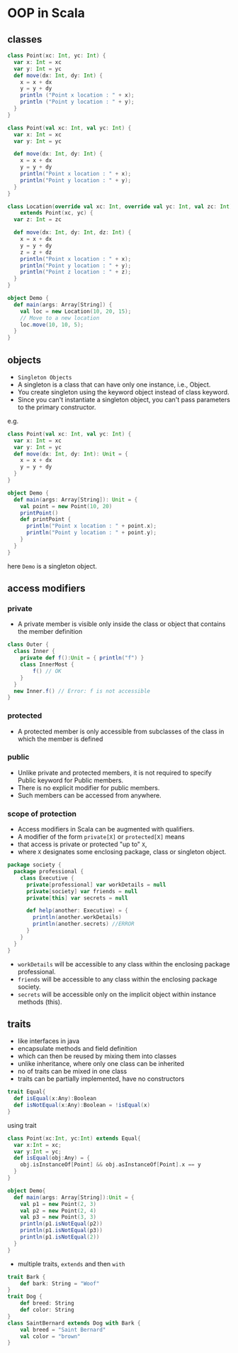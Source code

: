 # OOP in Scala

## classes

```scala
class Point(xc: Int, yc: Int) {
  var x: Int = xc
  var y: Int = yc
  def move(dx: Int, dy: Int) {
    x = x + dx
    y = y + dy
    println ("Point x location : " + x);
    println ("Point y location : " + y);
  }
}
```

```scala
class Point(val xc: Int, val yc: Int) {
  var x: Int = xc
  var y: Int = yc

  def move(dx: Int, dy: Int) {
    x = x + dx
    y = y + dy
    println("Point x location : " + x);
    println("Point y location : " + y);
  }
}

class Location(override val xc: Int, override val yc: Int, val zc: Int)
    extends Point(xc, yc) {
  var z: Int = zc

  def move(dx: Int, dy: Int, dz: Int) {
    x = x + dx
    y = y + dy
    z = z + dz
    println("Point x location : " + x);
    println("Point y location : " + y);
    println("Point z location : " + z);
  }
}

object Demo {
  def main(args: Array[String]) {
    val loc = new Location(10, 20, 15);
    // Move to a new location
    loc.move(10, 10, 5);
  }
}
```

## objects

- `Singleton Objects`
- A singleton is a class that can have only one instance, i.e., Object.
- You create singleton using the keyword object instead of class keyword.
- Since you can't instantiate a singleton object, you can't pass parameters to the primary constructor.

e.g.

```scala
class Point(val xc: Int, val yc: Int) {
  var x: Int = xc
  var y: Int = yc
  def move(dx: Int, dy: Int): Unit = {
    x = x + dx
    y = y + dy
  }
}

object Demo {
  def main(args: Array[String]): Unit = {
    val point = new Point(10, 20)
    printPoint()
    def printPoint {
      println("Point x location : " + point.x);
      println("Point y location : " + point.y);
    }
  }
}
```

here `Demo` is a singleton object.

## access modifiers

### private

- A private member is visible only inside the class or object that contains the member definition

```scala
class Outer {
  class Inner {
    private def f():Unit = { println("f") }
    class InnerMost {
        f() // OK
    }
  }
  new Inner.f() // Error: f is not accessible
}
```

### protected

- A protected member is only accessible from subclasses of the class in which the member is defined

### public

- Unlike private and protected members, it is not required to specify Public keyword for Public members.
- There is no explicit modifier for public members.
- Such members can be accessed from anywhere.

### scope of protection

- Access modifiers in Scala can be augmented with qualifiers.
- A modifier of the form `private[X]` or `protected[X]` means
- that access is private or protected "up to" `X`,
- where `X` designates some enclosing package, class or singleton object.

```scala
package society {
  package professional {
    class Executive {
      private[professional] var workDetails = null
      private[society] var friends = null
      private[this] var secrets = null

      def help(another: Executive) = {
        println(another.workDetails)
        println(another.secrets) //ERROR
      }
    }
  }
}
```

- `workDetails` will be accessible to any class within the enclosing package professional.
- `friends` will be accessible to any class within the enclosing package society.
- `secrets` will be accessible only on the implicit object within instance methods (this).

## traits

- like interfaces in java
- encapsulate methods and field definition
- which can then be reused by mixing them into classes
- unlike inheritance, where only one class can be inherited
- no of traits can be mixed in one class
- traits can be partially implemented, have no constructors

```scala
trait Equal{
  def isEqual(x:Any):Boolean
  def isNotEqual(x:Any):Boolean = !isEqual(x)
}
```

using trait

```scala
class Point(xc:Int, yc:Int) extends Equal{
  var x:Int = xc;
  var y:Int = yc;
  def isEqual(obj:Any) = {
    obj.isInstanceOf[Point] && obj.asInstanceOf[Point].x == y
  }
}

object Demo{
  def main(args: Array[String]):Unit = {
    val p1 = new Point(2, 3)
    val p2 = new Point(2, 4)
    val p3 = new Point(3, 3)
    println(p1.isNotEqual(p2))
    println(p1.isNotEqual(p3))
    println(p1.isNotEqual(2))
  }
}
```

- multiple traits, `extends` and then `with`

```scala
trait Bark {
    def bark: String = "Woof"
}
trait Dog {
    def breed: String
    def color: String
}
class SaintBernard extends Dog with Bark {
    val breed = "Saint Bernard"
    val color = "brown"
}
```
